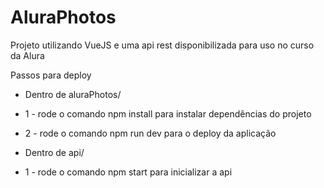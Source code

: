 # AluraPhotos
Projeto utilizando VueJS e uma api rest disponibilizada para uso no curso da Alura

Passos para deploy 
* Dentro de aluraPhotos/ 

* 1 - rode o comando npm install para instalar dependências do projeto
* 2 - rode o comando npm run dev para o deploy da aplicação


* Dentro de api/ 
* 1 - rode o comando npm start para inicializar a api
